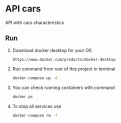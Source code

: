 # API cars

API with cars characteristics

## Run

1. Download docker desktop for your OS

   ```
   https://www.docker.com/products/docker-desktop
   ```

2. Run command from root of this project in terminal

   ```bash
   docker-compose up -d
   ```
3. You can check running containers with command

   ```bash
   docker ps
   ```   
3. To stop all services use

   ```bash
   docker-compose rm -f
   ```      
   
   
